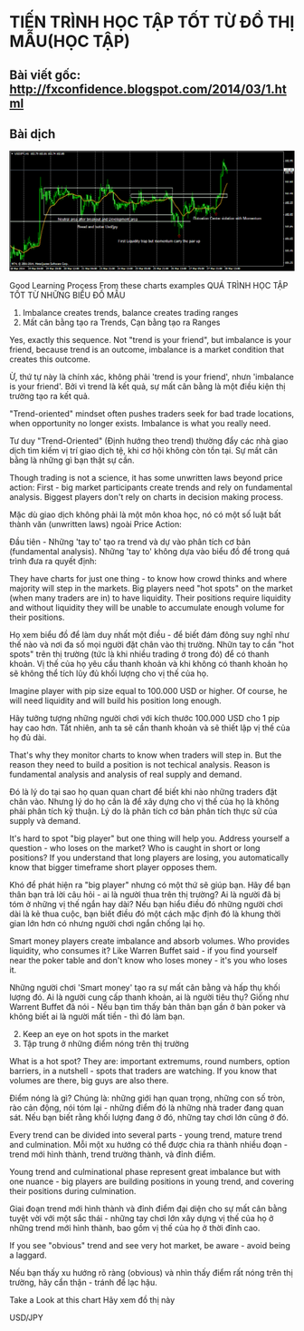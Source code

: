 # TIẾN TRÌNH HỌC TẬP TỐT TỪ ĐỒ THỊ MẪU(HỌC TẬP)

## Bài viết gốc: http://fxconfidence.blogspot.com/2014/03/1.html

## Bài dịch

![](https://github.com/vuongmao/forexcollection/blob/master/2014/asset/usdjpyh1-2.png)

Good Learning Process From these charts examples
QUÁ TRÌNH HỌC TẬP TỐT TỪ NHỮNG BIỂU ĐỒ MẪU

1. Imbalance creates trends, balance creates trading ranges
1. Mất cân bằng tạo ra Trends, Cạn bằng tạo ra Ranges

Yes, exactly this sequence. Not "trend is your friend", but imbalance is your friend, because trend is an outcome, imbalance is a market condition that creates this outcome.

Ừ, thứ tự này là chính xác, không phải 'trend is your friend', nhưn 'imbalance is your friend'. Bởi vì trend là kết quả, sự mất cân bằng là một điều kiện thị trường tạo ra kết quả.

"Trend-oriented" mindset often pushes traders seek for bad trade locations, when opportunity no longer exists. Imbalance is what you really need.

Tư duy "Trend-Oriented" (Định hướng theo trend) thường đẩy các nhà giao dịch tìm kiếm vị trí giao dịch tệ, khi cơ hội không còn tồn tại. Sự mất cân bằng là những gì bạn thật sự cần.

Though trading is not a science, it has some unwritten laws beyond price action:
First - big market participants create trends and rely on fundamental analysis. Biggest players don't rely on charts in decision making process.

Mặc dù giao dịch không phải là một môn khoa học, nó có một số luật bất thành văn (unwritten laws) ngoài Price Action:

Đầu tiên - Những 'tay to' tạo ra trend và dự vào phân tích cơ bản (fundamental analysis). Những 'tay to' không dựa vào biểu đồ để trong quá trình đưa ra quyết định:

They have charts for just one thing - to know how crowd thinks and where majority will step in the markets. Big players need "hot spots" on the market (when many traders are in) to have liquidity. Their positions require liquidity and without liquidity they will be unable to accumulate enough volume for their positions.

Họ xem biểu đồ để làm duy nhất một điều - để biết đám đông suy nghĩ như thế nào và nơi đa số mọi người đặt chân vào thị trường. Nhữn tay to cần "hot spots" trên thị trường (tức là khi nhiều trading ở trong đó) để có thanh khoản. Vị thế của họ yêu cầu thanh khoản và khi không có thanh khoản họ sẽ không thể tích lũy đủ khối lượng cho vị thế của họ.

Imagine player with pip size equal to 100.000 USD or higher. Of course, he will need liquidity and will build his position long enough.

Hãy tưởng tượng những người chơi với kích thước 100.000 USD cho 1 pip hay cao hơn. Tất nhiên, anh ta sẽ cần thanh khoản và sẽ thiết lập vị thế của họ đủ dài.

That's why they monitor charts to know when traders will step in. But the reason they need to build a position is not techical analysis. Reason is fundamental analysis and analysis of real supply and demand.

Đó là lý do tại sao họ quan quan chart để biết khi nào những traders đặt chân vào. Nhưng lý do họ cần là để xây dựng cho vị thế của họ là không phải phân tích kỹ thuận. Lý do là phân tích cơ bản phân tích thực sử của supply và demand.

It's hard to spot "big player" but one thing will help you. Address yourself a question - who loses on the market? Who is caught in short or long positions? If you understand that long players are losing, you automatically know that bigger timeframe short player opposes them.

Khó để phát hiện ra "big player" nhưng có một thứ sẽ giúp bạn. Hãy để bạn thân bạn trả lời câu hỏi - ai là người thua trên thị trường? Ai là người đã bị tóm ở những vị thế ngắn hay dài? Nếu bạn hiểu điều đó những người chơi dài là kẻ thua cuộc, bạn biết điều đó một cách mặc định đó là khung thời gian lớn hơn có nhưng người chơi ngắn chống lại họ.

Smart money players create imbalance and absorb volumes. Who provides liquidity, who consumes it? Like Warren Buffet said - if you find yourself near the poker table and don't know who loses money - it's you who loses it.

Những người chơi 'Smart money' tạo ra sự mất cân bằng và hấp thụ khối lượng đó. Ai là người cung cấp thanh khoản, ai là người tiêu thụ? Giống như Warrent Buffet đã nói - Nếu bạn tìm thấy bản thân bạn gần ở bàn poker và không biết ai là người mất tiền - thì đó làm bạn.

2. Keep an eye on hot spots in the market
2. Tập trung ở những điểm nóng trên thị trường

What is a hot spot? They are: important extremums, round numbers, option barriers, in a nutshell - spots that traders are watching. If you know that volumes are there, big guys are also there.

Điểm nóng là gì? Chúng là: những giới hạn quan trọng, những con số tròn, rào cản động, nói tóm lại - những điểm đó là những nhà trader đang quan sát. Nếu bạn biết rằng khối lượng đang ở đó, những tay chơi lớn cũng ở đó.

Every trend can be divided into several parts - young trend, mature trend and culmination.
Mỗi một xu hướng có thể được chia ra thành nhiều đoạn - trend mới hình thành, trend trường thành, và đỉnh điểm.

Young trend and culminational phase represent great imbalance but with one nuance - big players are building positions in young trend, and covering their positions during culmination.

Giai đoạn trend mới hình thành và đỉnh điểm đại diện cho sự mất cân bằng tuyệt vời với một sắc thái - những tay chơi lớn xây dựng vị thế của họ ở những trend mới hình thành, bao gồm vị thế của họ ở thời đỉnh cao.

If you see "obvious" trend and see very hot market, be aware - avoid being a laggard.

Nếu bạn thấy xu hướng rõ ràng (obvious) và nhìn thấy điểm rất nóng trên thị trường, hãy cẩn thận - tránh để lạc hậu.

Take a Look at this chart
Hãy xem đồ thị này

USD/JPY
